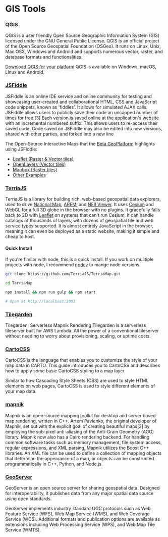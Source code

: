 # GIS Tools

### QGIS
QGIS is a user friendly Open Source Geographic Information System (GIS) licensed under the GNU General Public License. QGIS is an official project of the Open Source Geospatial Foundation (OSGeo). It runs on Linux, Unix, Mac OSX, Windows and Android and supports numerous vector, raster, and database formats and functionalities.

[Download QGIS for your platform](https://qgis.org/en/site/forusers/download.html)
QGIS is available on Windows, macOS, Linux and Android.

### [JSFiddle](https://jsfiddle.net/)
JSFiddle is an online IDE service and online community for testing and showcasing user-created and collaborational HTML, CSS and JavaScript code snippets, known as 'fiddles'. It allows for simulated AJAX calls.
JSFiddle allows users to publicly save their code an uncapped number of times for free.[3] Each version is saved online at the application's website with an incremental numbered suffix. This allows users to re-access their saved code. Code saved on JSFiddle may also be edited into new versions, shared with other parties, and forked into a new line

The Open-Source Interactive Maps that the [Beta GeoPlatform](https://beta.geoplatform.gov/apps-demos) highlights using JSFiddle:
* [Leaflet (Raster & Vector tiles)](https://jsfiddle.net/user/fgdc_gp_demos/fiddles/)
* [OpenLayers (Vector tiles)](https://jsfiddle.net/user/fgdc_gp_demos/fiddles/)
* [Mapbox (Raster tiles)](https://jsfiddle.net/user/fgdc_gp_demos/fiddles/)
* [Other Examples](https://jsfiddle.net/user/fgdc_gp_demos/fiddles/)


### [TerriaJS](https://github.com/TerriaJS/TerriaJS)

TerriaJS is a library for building rich, web-based geospatial data explorers, used to drive [National Map](http://nationalmap.gov.au), [AREMI](http://nationalmap.gov.au/renewables) and [NEII Viewer](http://neii.gov.au/viewer/).  It uses [Cesium](https://cesiumjs.org) and WebGL for a full 3D globe in the browser with no plugins.  It gracefully falls back to 2D with [Leaflet](http://leafletjs.com/) on systems that can't run Cesium. It can handle catalogs of thousands of layers, with dozens of geospatial file and web service types supported. It is almost entirely JavaScript in the browser, meaning it can even be deployed as a static website, making it simple and cheap to host.

#### Quick Install
If you're fimilar with node, this is a quick install. If you work on mulitiple projects with node, I recommend [nodev](https://github.com/nodenv/nodenv) to mange node versions.

```sh
git clone https://github.com/TerriaJS/TerriaMap.git

cd TerriaMap

npm install && npm run gulp && npm start

# Open at http://localhost:3001
```

### [Tilegarden](https://azavea.github.io/tilegarden/)
Tilegarden: Serverless Mapnik Rendering
Tilegarden is a serverless tileserver built for AWS Lambda. All the power of a conventional tileserver without needing to worry about provisioning, scaling, or uptime costs.

### [CartoCSS](https://carto.com/help/tutorials/getting-started-with-cartocss/)
CartoCSS is the language that enables you to customize the style of your map data in CARTO. This guide introduces you to CartoCSS and describes how to apply some basic CartoCSS styling to a map layer.

Similar to how Cascading Style Sheets (CSS) are used to style HTML elements on web pages, CartoCSS is used to style different elements of your map data.

### [mapnik](https://mapnik.org/)
Mapnik is an open-source mapping toolkit for desktop and server based map rendering, written in C++. Artem Pavlenko, the original developer of Mapnik, set out with the explicit goal of creating beautiful maps[2] by employing the sub-pixel anti-aliasing of the Anti-Grain Geometry (AGG) library. Mapnik now also has a Cairo rendering backend. For handling common software tasks such as memory management, file system access, regular expressions, and XML parsing, Mapnik utilizes the Boost C++ libraries. An XML file can be used to define a collection of mapping objects that determine the appearance of a map, or objects can be constructed programmatically in C++, Python, and Node.js.

### [GeoServer](http://geoserver.org/)
GeoServer is an open source server for sharing geospatial data.
Designed for interoperability, it publishes data from any major spatial data source using open standards.

GeoServer implements industry standard OGC protocols such as Web Feature Service (WFS), Web Map Service (WMS), and Web Coverage Service (WCS). Additional formats and publication options are available as extensions including Web Processing Service (WPS), and Web Map Tile Service (WMTS).
